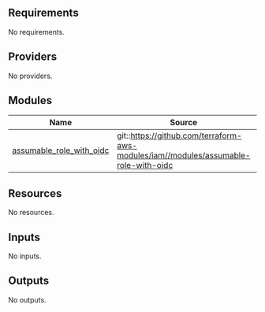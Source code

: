 <!-- BEGIN_TF_DOCS -->
## Requirements

No requirements.

## Providers

No providers.

## Modules

| Name | Source | Version |
|------|--------|---------|
| <a name="module_assumable_role_with_oidc"></a> [assumable\_role\_with\_oidc](#module\_assumable\_role\_with\_oidc) | git::https://github.com/terraform-aws-modules/iam//modules/assumable-role-with-oidc | 88435a9dfab0b038fae753ae79dfa1a3bea01710 |

## Resources

No resources.

## Inputs

No inputs.

## Outputs

No outputs.
<!-- END_TF_DOCS -->